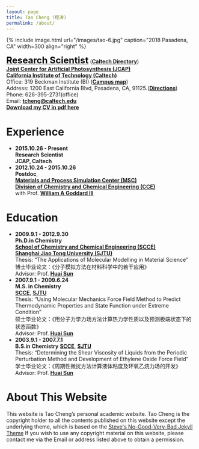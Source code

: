 ```yaml
---
layout: page
title: Tao Cheng (程涛)
permalink: /about/
---
```


<!-- {% include image.html url="/images/tao.jpg" caption="" width=300 align="right" %} -->
{% include image.html url="/images/tao-6.jpg" caption="2018 Pasadena, CA" width=300 align="right" %}

[<span style="color:black;font-size:18pt;font-weight:bold">Research Scientist</span>](https://directory.caltech.edu/personnel/tcheng) ([**Caltech Directory**](https://directory.caltech.edu/personnel/tcheng))  
[**Joint Center for Artificial Photosynthesis (JCAP)**](https://solarfuelshub.org/)    
[**California Institute of Technology (Caltech)**](http://www.caltech.edu/)   
Office: 319 Beckman Institute (BI) ([**Campus map**](http://www.caltech.edu/map/beckman-institute))  
Address: 1200 East California Blvd, Pasadena, CA, 91125.([**Directions**](http://www.caltech.edu/content/directions))   
Phone: 626-395-2731(office)  
Email: [**tcheng@caltech.edu**](tcheng@caltech.edu)  
[**Download my CV in pdf here**](https://www.dropbox.com/s/7vbhlj8dpvq9uvs/tcheng.pdf)

# Experience
- **2015.10.26 - Present**   
**Research Scientist**    
**JCAP, Caltech**  
- **2012.10.24 - 2015.10.26**  
**Postdoc**,  
[**Materials and Process Simulation Center (MSC)**](http://www.wag.caltech.edu/)  
[**Division of Chemistry and Chemical Engineering (CCE)**](http://cce.caltech.edu/)  
with Prof. [**William A Goddard III**](https://www.cce.caltech.edu/content/william-goddard)  

# Education
- **2009.9.1 - 2012.9.30**  
**Ph.D.in Chemistry**  
[**School of Chemistry and Chemical Engineering (SCCE)**](http://scce.sjtu.edu.cn/)  
[**Shanghai Jiao Tong University (SJTU)**](https://www.sjtu.edu.cn/)    
Thesis: “The Applications of Molecular Modelling in Material Science”  
博士毕业论文：《分子模拟方法在材料科学中的若干应用》  
Advisor: Prof. [**Huai Sun**](http://sun.sjtu.edu.cn/)
- **2007.9.1 - 2009.6.24**  
**M.S. in Chemistry**     
[**SCCE**](http://scce.sjtu.edu.cn/), [**SJTU**](https://www.sjtu.edu.cn/)    
Thesis: “Using Molecular Mechanics Force Field Method to Predict Thermodynamic Properties and State Function under Extreme Condition”  
硕士毕业论文：《用分子力学力场方法计算热力学性质以及预测极端状态下的状态函数》  
Advisor: Prof. [**Huai Sun**](http://sun.sjtu.edu.cn/)
- **2003.9.1 - 2007.7.1**  
**B.S.in Chemistry** 
[**SCCE**](http://scce.sjtu.edu.cn/), [**SJTU**](https://www.sjtu.edu.cn/)    
Thesis: “Determining the Shear Viscosity of Liquids from the Periodic Perturbation Method and Development of Ethylene Oxide Force Field”  
学士毕业论文：《周期性微扰方法计算液体粘度及环氧乙烷力场的开发》  
Advisor: Prof. [**Huai Sun**](http://sun.sjtu.edu.cn/)

# About This Website
This website is Tao Cheng’s personal academic website.
Tao Cheng is the copyright holder to all the contents published
on this website except the underlying theme, which is based on the
<a href="http://jekyllthemes.org/themes/svm-ngvb/" target="_blank">Steve's No-Good-Very-Bad Jekyll Theme</a>
If you wish to use any copyright material on this website,
please contact me via the Email or address listed above to obtain
a permission.

